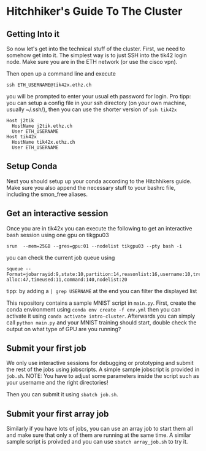 # Hitchhiker's Guide To The Cluster


## Getting Into it

So now let's get into the technical stuff of the cluster. First, we need to somehow get into it. 
The simplest way is to just SSH into the tik42 login node. Make sure you are in the ETH network (or use the cisco vpn).

Then open up a command line and execute
```
ssh ETH_USERNAME@tik42x.ethz.ch
```
you will be prompted to enter your usual eth password for login. Pro tipp: you can setup a config file in your ssh directory (on your own machine, usually ~/.ssh/), then you can use the shorter version of `ssh tik42x`
```
Host j2tik
  HostName j2tik.ethz.ch
  User ETH_USERNAME
Host tik42x
  HostName tik42x.ethz.ch
  User ETH_USERNAME
```


## Setup Conda

Next you should setup up your conda according to the Hitchhikers guide.
Make sure you also append the necessary stuff to your bashrc file, including the smon_free aliases.

## Get an interactive session

Once you are in tik42x you can execute the following to get an interactive bash session using one gpu on tikgpu03
```
srun  --mem=25GB --gres=gpu:01 --nodelist tikgpu03 --pty bash -i
```

you can check the current job queue using
```
squeue --Format=jobarrayid:9,state:10,partition:14,reasonlist:16,username:10,tres-alloc:47,timeused:11,command:140,nodelist:20 
```
tipp: by adding a `| grep USERNAME` at the end you can filter the displayed list

This repository contains a sample MNIST script in `main.py`. 
First, create the conda environment using
`conda env create -f env.yml`
then you can activate it using `conda activate intro-cluster`.
Afterwards you can simply call `python main.py` and your MNIST training should start, double check the output on what type of GPU are you running?
## Submit your first job

We only use interactive sessions for debugging or prototyping and submit the rest of the jobs using jobscripts.
A simple sample jobscript is provided in `job.sh`. NOTE: You have to adjust some parameters inside the script such as your username and the right directories!

Then you can submit it using `sbatch job.sh`.
## Submit your first array job

Similarly if you have lots of jobs, you can use an array job to start them all and make sure that only x of them are running at the same time.
A similar sample script is proivded and you can use `sbatch array_job.sh` to try it.
